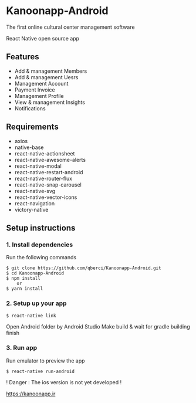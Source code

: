 # Kanoonapp-Android
The first online cultural center management software

React Native open source app

## Features

- Add & management Members
- Add & management Uesrs
- Management Account
- Payment Invoice
- Management Profile
- View & management Insights
- Notifications


## Requirements

- axios
- native-base
- react-native-actionsheet
- react-native-awesome-alerts
- react-native-modal
- react-native-restart-android
- react-native-router-flux
- react-native-snap-carousel
- react-native-svg
- react-native-vector-icons
- react-navigation
- victory-native

## Setup instructions

### 1. Install dependencies

Run the following commands

```
$ git clone https://github.com/qberci/Kanoonapp-Android.git
$ cd Kanoonapp-Android
$ npm install 
	or
$ yarn install
```

### 2. Setup up your app

```
$ react-native link
```

Open Android folder by Android Studio
Make build & wait for gradle building finish

### 3. Run app

Run emulator to preview the app

```
$ react-native run-android
```

! Danger : The ios version is not yet developed !


https://kanoonapp.ir